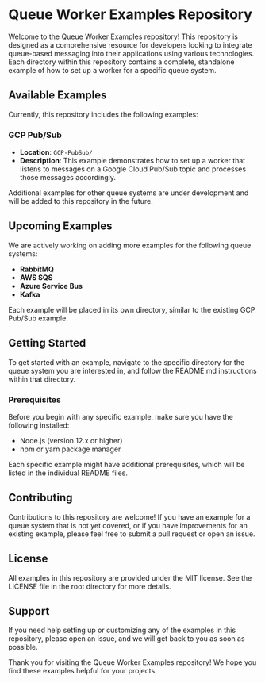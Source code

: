 # Queue Worker Examples Repository

Welcome to the Queue Worker Examples repository! This repository is designed as a comprehensive resource for developers looking to integrate queue-based messaging into their applications using various technologies. Each directory within this repository contains a complete, standalone example of how to set up a worker for a specific queue system.

## Available Examples

Currently, this repository includes the following examples:

### GCP Pub/Sub

- **Location**: `GCP-PubSub/`
- **Description**: This example demonstrates how to set up a worker that listens to messages on a Google Cloud Pub/Sub topic and processes those messages accordingly.

Additional examples for other queue systems are under development and will be added to this repository in the future.

## Upcoming Examples

We are actively working on adding more examples for the following queue systems:

- **RabbitMQ**
- **AWS SQS**
- **Azure Service Bus**
- **Kafka**

Each example will be placed in its own directory, similar to the existing GCP Pub/Sub example.

## Getting Started

To get started with an example, navigate to the specific directory for the queue system you are interested in, and follow the README.md instructions within that directory.

### Prerequisites

Before you begin with any specific example, make sure you have the following installed:

- Node.js (version 12.x or higher)
- npm or yarn package manager

Each specific example might have additional prerequisites, which will be listed in the individual README files.

## Contributing

Contributions to this repository are welcome! If you have an example for a queue system that is not yet covered, or if you have improvements for an existing example, please feel free to submit a pull request or open an issue.

## License

All examples in this repository are provided under the MIT license. See the LICENSE file in the root directory for more details.

## Support

If you need help setting up or customizing any of the examples in this repository, please open an issue, and we will get back to you as soon as possible.

Thank you for visiting the Queue Worker Examples repository! We hope you find these examples helpful for your projects.
